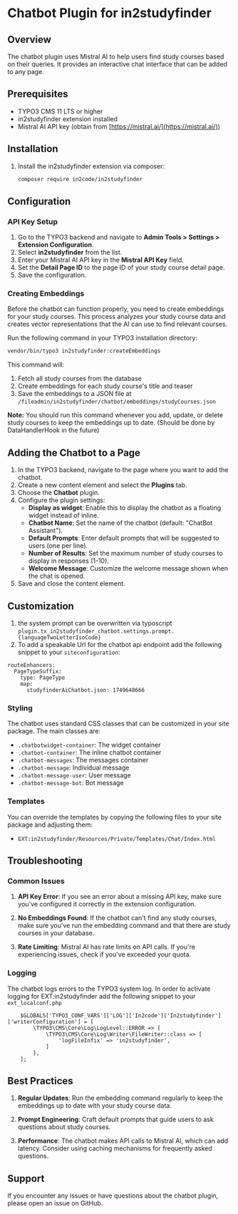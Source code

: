 # Chatbot Plugin for in2studyfinder
## Overview

The chatbot plugin uses Mistral AI to help users find study courses based on their queries. It provides an interactive chat interface that can be added to any page.

## Prerequisites

- TYPO3 CMS 11 LTS or higher
- in2studyfinder extension installed
- Mistral AI API key (obtain from [https://mistral.ai/](https://mistral.ai/))

## Installation

1. Install the in2studyfinder extension via composer:
   ```bash
   composer require in2code/in2studyfinder
   ```

## Configuration

### API Key Setup

1. Go to the TYPO3 backend and navigate to **Admin Tools > Settings > Extension Configuration**.
2. Select **in2studyfinder** from the list.
3. Enter your Mistral AI API key in the **Mistral API Key** field.
4. Set the **Detail Page ID** to the page ID of your study course detail page.
5. Save the configuration.

### Creating Embeddings

Before the chatbot can function properly, you need to create embeddings for your study courses. This process analyzes your study course data and creates vector representations that the AI can use to find relevant courses.

Run the following command in your TYPO3 installation directory:

```bash
vendor/bin/typo3 in2studyfinder:createEmbeddings
```

This command will:
1. Fetch all study courses from the database
2. Create embeddings for each study course's title and teaser
3. Save the embeddings to a JSON file at `/fileadmin/in2studyfinder/chatbot/embeddings/studyCourses.json`

**Note:** You should run this command whenever you add, update, or delete study courses to keep the embeddings up to date. (Should be done by DataHandlerHook in the future)

## Adding the Chatbot to a Page

1. In the TYPO3 backend, navigate to the page where you want to add the chatbot.
2. Create a new content element and select the **Plugins** tab.
3. Choose the **Chatbot** plugin.
4. Configure the plugin settings:
   - **Display as widget**: Enable this to display the chatbot as a floating widget instead of inline.
   - **Chatbot Name**: Set the name of the chatbot (default: "ChatBot Assistant").
   - **Default Prompts**: Enter default prompts that will be suggested to users (one per line).
   - **Number of Results**: Set the maximum number of study courses to display in responses (1-10).
   - **Welcome Message**: Customize the welcome message shown when the chat is opened.
5. Save and close the content element.

## Customization
1. the system prompt can be overwritten via typoscript `plugin.tx_in2studyfinder_chatbot.settings.prompt.{languageTwoLetterIsoCode}`
2. To add a speakable Url for the chatbot api endpoint add the following snippet to your `siteconfiguration`:
```
routeEnhancers:
  PageTypeSuffix:
    type: PageType
    map:
      studyfinderAiChatbot.json: 1749648666
```

### Styling

The chatbot uses standard CSS classes that can be customized in your site package. The main classes are:

- `.chatbotwidget-container`: The widget container
- `.chatbot-container`: The inline chatbot container
- `.chatbot-messages`: The messages container
- `.chatbot-message`: Individual message
- `.chatbot-message-user`: User message
- `.chatbot-message-bot`: Bot message

### Templates

You can override the templates by copying the following files to your site package and adjusting them:

- `EXT:in2studyfinder/Resources/Private/Templates/Chat/Index.html`

## Troubleshooting

### Common Issues

1. **API Key Error**: If you see an error about a missing API key, make sure you've configured it correctly in the extension configuration.

2. **No Embeddings Found**: If the chatbot can't find any study courses, make sure you've run the embedding command and that there are study courses in your database.

3. **Rate Limiting**: Mistral AI has rate limits on API calls. If you're experiencing issues, check if you've exceeded your quota.

### Logging

The chatbot logs errors to the TYPO3 system log. In order to activate logging for EXT:in2studyfinder add the following snippet to your `ext_localconf.php`
```
    $GLOBALS['TYPO3_CONF_VARS']['LOG']['In2code']['In2studyfinder']['writerConfiguration'] = [
        \TYPO3\CMS\Core\Log\LogLevel::ERROR => [
            \TYPO3\CMS\Core\Log\Writer\FileWriter::class => [
                'logFileInfix' => 'in2studyfinder',
            ]
        ],
    ];
```

## Best Practices

1. **Regular Updates**: Run the embedding command regularly to keep the embeddings up to date with your study course data.

2. **Prompt Engineering**: Craft default prompts that guide users to ask questions about study courses.

3. **Performance**: The chatbot makes API calls to Mistral AI, which can add latency. Consider using caching mechanisms for frequently asked questions.

## Support

If you encounter any issues or have questions about the chatbot plugin, please open an issue on GitHub.
